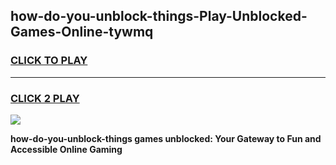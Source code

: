 
## how-do-you-unblock-things-Play-Unblocked-Games-Online-tywmq
<h3>
<a href="https://premium76.site?title=how-do-you-unblock-things&ref=25A">CLICK TO PLAY</a></h3>
<hr>

<h3>
<a href="https://premium76.site?title=how-do-you-unblock-things&ref=25A">CLICK 2 PLAY</a>
  
</h3>

<a href="https://premium76.site?title=how-do-you-unblock-things&ref=25A"><img src="https://clearcache.store/games.png"></a>


**how-do-you-unblock-things games unblocked: Your Gateway to Fun and Accessible Online Gaming**
